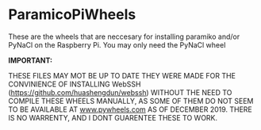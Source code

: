 # ParamicoPiWheels

These are the wheels that are neccesary
for installing paramiko and/or PyNaCl
on the Raspberry Pi. You may only need
the PyNaCl wheel

**IMPORTANT:**

THESE FILES MAY MOT BE UP TO DATE THEY
WERE MADE FOR THE CONVINIENCE OF
INSTALLING WebSSH (https://github.com/huashengdun/webssh)
WITHOUT THE NEED TO COMPILE THESE WHEELS
MANUALLY, AS SOME OF THEM DO NOT SEEM TO
BE AVAILABLE AT www.pywheels.com AS OF
DECEMBER 2019. THERE IS NO WARRENTY,
AND I DONT GUARENTEE THESE TO WORK.
